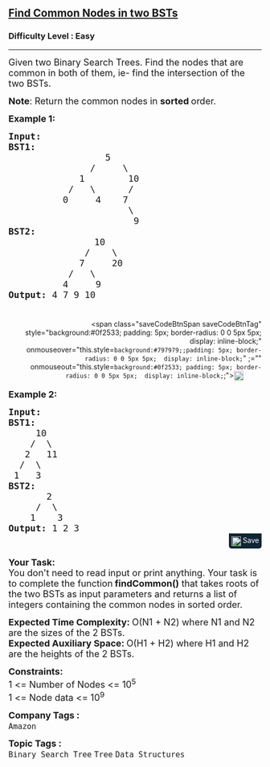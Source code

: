 <h2><a href="https://practice.geeksforgeeks.org/problems/print-common-nodes-in-bst/1">Find Common Nodes in two BSTs</a></h2><h3>Difficulty Level : Easy</h3><hr><div class="problems_problem_content__Xm_eO"><p><span style="font-size: 18px;">Given two Binary Search Trees. Find&nbsp;the&nbsp;nodes that are common in both of them, ie-&nbsp;find the intersection of the two BSTs.</span></p>
<p><span style="font-size: 18px;"><strong>Note</strong>: Return&nbsp;</span><span style="font-size: 18px;">the common nodes in <strong>sorted </strong>order.</span></p>
<p><span style="font-size: 18px;"><strong>Example 1:</strong></span></p>
<pre style="margin-bottom: 0px;"><span style="font-size: 18px;"><strong>Input:
</strong></span><strong><span style="font-size: 18px;">BST1:
</span></strong> <span style="font-size: 18px;">&nbsp; &nbsp; &nbsp; &nbsp; &nbsp; &nbsp;&nbsp;&nbsp; &nbsp; &nbsp;5
 &nbsp;&nbsp; &nbsp; &nbsp; &nbsp; &nbsp; &nbsp; &nbsp;/ &nbsp; &nbsp; \
 &nbsp;&nbsp; &nbsp; &nbsp; &nbsp; &nbsp; &nbsp;1 &nbsp; &nbsp; &nbsp;  10
 &nbsp;&nbsp; &nbsp; &nbsp; &nbsp; &nbsp;/ &nbsp; \ &nbsp; &nbsp;  /
 &nbsp;&nbsp; &nbsp; &nbsp; &nbsp; 0 &nbsp; &nbsp; 4&nbsp;&nbsp;&nbsp; 7
 &nbsp; &nbsp; &nbsp; &nbsp; &nbsp; &nbsp; &nbsp; &nbsp; &nbsp; &nbsp;  \
 &nbsp; &nbsp; &nbsp; &nbsp; &nbsp; &nbsp; &nbsp; &nbsp; &nbsp; &nbsp; &nbsp;&nbsp;9
</span><strong><span style="font-size: 18px;">BST2:
</span></strong> <span style="font-size: 18px;">&nbsp; &nbsp; &nbsp; &nbsp; &nbsp; &nbsp; &nbsp;&nbsp; 10 
&nbsp;&nbsp; &nbsp; &nbsp; &nbsp; &nbsp; &nbsp;  / &nbsp; &nbsp;\
 &nbsp;&nbsp; &nbsp; &nbsp; &nbsp; &nbsp; &nbsp;7&nbsp; &nbsp; &nbsp;20
 &nbsp;&nbsp; &nbsp; &nbsp; &nbsp; &nbsp;/ &nbsp; \ 
&nbsp;&nbsp; &nbsp; &nbsp; &nbsp;  4&nbsp; &nbsp; &nbsp;9
<strong>Output: </strong>4 7 9 10

</span></pre><div class="saveCodeBtnTag" style="text-align:right; margin-bottom:17px;"><span class="saveCodeBtnSpan saveCodeBtnTag" style="background:#0f2533; padding: 5px; border-radius: 0 0 5px 5px;  display: inline-block;" onmouseover="this.style=`background:#797979;;padding: 5px; border-radius: 0 0 5px 5px;  display: inline-block;`" ;="" onmouseout="this.style=`background:#0f2533; padding: 5px; border-radius: 0 0 5px 5px;  display: inline-block;`;"><a src="?&amp;url=https://practice.geeksforgeeks.org/problems/print-common-nodes-in-bst/1&amp;title=Find%20Common%20Nodes%20in%20two%20BSTs%20%7C%20Practice%20%7C%20GeeksforGeeks&amp;hashtags=&amp;code=Input%3A%0ABST1%3A%0A%20%C2%A0%20%C2%A0%20%C2%A0%20%C2%A0%20%C2%A0%20%C2%A0%C2%A0%C2%A0%20%C2%A0%20%C2%A05%0A%20%C2%A0%C2%A0%20%C2%A0%20%C2%A0%20%C2%A0%20%C2%A0%20%C2%A0%20%C2%A0%2F%20%C2%A0%20%C2%A0%20%5C%0A%20%C2%A0%C2%A0%20%C2%A0%20%C2%A0%20%C2%A0%20%C2%A0%20%C2%A01%20%C2%A0%20%C2%A0%20%C2%A0%20%2010%0A%20%C2%A0%C2%A0%20%C2%A0%20%C2%A0%20%C2%A0%20%C2%A0%2F%20%C2%A0%20%5C%20%C2%A0%20%C2%A0%20%20%2F%0A%20%C2%A0%C2%A0%20%C2%A0%20%C2%A0%20%C2%A0%200%20%C2%A0%20%C2%A0%204%C2%A0%C2%A0%C2%A0%207%0A%20%C2%A0%20%C2%A0%20%C2%A0%20%C2%A0%20%C2%A0%20%C2%A0%20%C2%A0%20%C2%A0%20%C2%A0%20%C2%A0%20%20%5C%0A%20%C2%A0%20%C2%A0%20%C2%A0%20%C2%A0%20%C2%A0%20%C2%A0%20%C2%A0%20%C2%A0%20%C2%A0%20%C2%A0%20%C2%A0%C2%A09%0ABST2%3A%0A%20%C2%A0%20%C2%A0%20%C2%A0%20%C2%A0%20%C2%A0%20%C2%A0%20%C2%A0%C2%A0%2010%20%0A%C2%A0%C2%A0%20%C2%A0%20%C2%A0%20%C2%A0%20%C2%A0%20%C2%A0%20%20%2F%20%C2%A0%20%C2%A0%5C%0A%20%C2%A0%C2%A0%20%C2%A0%20%C2%A0%20%C2%A0%20%C2%A0%20%C2%A07%C2%A0%20%C2%A0%20%C2%A020%0A%20%C2%A0%C2%A0%20%C2%A0%20%C2%A0%20%C2%A0%20%C2%A0%2F%20%C2%A0%20%5C%20%0A%C2%A0%C2%A0%20%C2%A0%20%C2%A0%20%C2%A0%20%204%C2%A0%20%C2%A0%20%C2%A09%0AOutput%3A%204%207%209%2010%0A%0A" class="saveCodeBtn saveCodeBtnTag" style="color: white; text-decoration: none; text-shadow: none; background-color: transparent;"><img src="chrome-extension://annlhfjgbkfmbbejkbdpgbmpbcjnehbb/images/saveicon.png" style="margin:0; display: inline-block; vertical-align: middle; height: 19px; width: 19px;background: #ffffff00; border: none;" class="saveCodeBtnTag"> Save</a><a></a></span></div>
<p><span style="font-size: 18px;"><strong>Example 2:</strong></span></p>
<pre style="margin-bottom: 0px;"><span style="font-size: 18px;"><strong>Input:
BST1:
</strong>&nbsp;    10
&nbsp;   /  \
&nbsp;  2   11
&nbsp; /  \
&nbsp;1   3
<strong>BST2:
</strong>&nbsp;      2
&nbsp;    /  \
&nbsp;   1    3
<strong>Output: </strong>1 2 3
</span></pre><div class="saveCodeBtnTag" style="text-align:right; margin-bottom:17px;"><span class="saveCodeBtnSpan saveCodeBtnTag" style="background:#0f2533; padding: 5px; border-radius: 0 0 5px 5px;  display: inline-block;" onmouseover="this.style=`background:#797979;;padding: 5px; border-radius: 0 0 5px 5px;  display: inline-block;`" ;="" onmouseout="this.style=`background:#0f2533; padding: 5px; border-radius: 0 0 5px 5px;  display: inline-block;`;"><a src="?&amp;url=https://practice.geeksforgeeks.org/problems/print-common-nodes-in-bst/1&amp;title=Find%20Common%20Nodes%20in%20two%20BSTs%20%7C%20Practice%20%7C%20GeeksforGeeks&amp;hashtags=&amp;code=Input%3A%0ABST1%3A%0A%C2%A0%20%20%20%2010%0A%C2%A0%20%20%20%2F%20%20%5C%0A%C2%A0%20%202%20%20%2011%0A%C2%A0%20%2F%20%20%5C%0A%C2%A01%20%20%203%0ABST2%3A%0A%C2%A0%20%20%20%20%20%202%0A%C2%A0%20%20%20%20%2F%20%20%5C%0A%C2%A0%20%20%201%20%20%20%203%0AOutput%3A%201%202%203%0A" class="saveCodeBtn saveCodeBtnTag" style="color: white; text-decoration: none; text-shadow: none; background-color: transparent;"><img src="chrome-extension://annlhfjgbkfmbbejkbdpgbmpbcjnehbb/images/saveicon.png" style="margin:0; display: inline-block; vertical-align: middle; height: 19px; width: 19px;background: #ffffff00; border: none;" class="saveCodeBtnTag"> Save</a><a></a></span></div>
<p><strong><span style="font-size: 18px;">Your Task:</span></strong><br><span style="font-size: 18px;">You don't need to read input or print anything. Your task is to complete the function</span><span style="font-size: 18px;"><strong>&nbsp;findCommon()</strong> that takes roots of the two&nbsp;BSTs as input parameters and returns a list of integers&nbsp;containing the common nodes in&nbsp;sorted order.&nbsp;</span></p>
<p><span style="font-size: 18px;"><strong>Expected Time Complexity:&nbsp;</strong>O(N1 + N2) where N1 and N2 are the sizes of the 2 BSTs.<br><strong>Expected Auxiliary Space:&nbsp;</strong>O(H1 + H2) where H1 and H2 are the heights of the 2 BSTs.</span></p>
<p><span style="font-size: 18px;"><strong>Constraints:</strong><br>1 &lt;= Number of Nodes &lt;= 10<sup>5</sup><br>1 &lt;= Node data &lt;= 10<sup>9</sup></span></p></div><p><span style=font-size:18px><strong>Company Tags : </strong><br><code>Amazon</code>&nbsp;<br><p><span style=font-size:18px><strong>Topic Tags : </strong><br><code>Binary Search Tree</code>&nbsp;<code>Tree</code>&nbsp;<code>Data Structures</code>&nbsp;